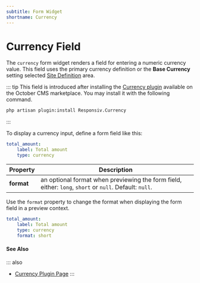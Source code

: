 ```yaml
---
subtitle: Form Widget
shortname: Currency
---
```

# Currency Field

The `currency` form widget renders a field for entering a numeric currency value. This field uses the primary currency definition or the **Base Currency** setting selected [Site Definition](../../cms/resources/multisite.md) area.

::: tip
This field is introduced after installing the [Currency plugin](https://octobercms.com/plugin/responsiv-currency) available on the October CMS marketplace. You may install it with the following command.

```bash
php artisan plugin:install Responsiv.Currency
```
:::

To display a currency input, define a form field like this:

```yaml
total_amount:
    label: Total amount
    type: currency
```

Property | Description
------------- | -------------
**format** | an optional format when previewing the form field, either: `long`, `short` or `null`. Default: `null`.

Use the `format` property to change the format when displaying the form field in a preview context.

```yaml
total_amount:
    label: Total amount
    type: currency
    format: short
```

#### See Also

::: also
* [Currency Plugin Page](https://octobercms.com/plugin/responsiv-currency)
:::

